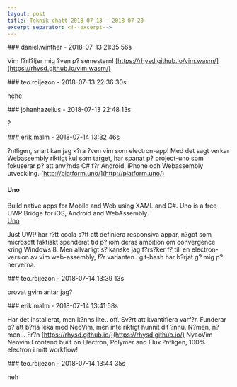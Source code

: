 ```yaml
---
layout: post
title: Teknik-chatt 2018-07-13 - 2018-07-20
excerpt_separator: <!--excerpt-->
---
```

<section class="message" markdown="1">
### daniel.winther - 2018-07-13 21:35 56s

Vim f?rf?ljer mig ?ven p? semestern!
[https://rhysd.github.io/vim.wasm/](https://rhysd.github.io/vim.wasm/)
</section>
<section class="message" markdown="1">
### teo.roijezon - 2018-07-13 22:36 30s

hehe
</section>
<section class="message" markdown="1">
### johanhazelius - 2018-07-13 22:48 13s

? 
</section>
<section class="message" markdown="1">
### erik.malm - 2018-07-14 13:32 46s

?ntligen, snart kan jag k?ra ?ven vim som electron-app!
Med det sagt verkar Webassembly riktigt kul som target, har spanat p? project-uno som fokuserar p? att anv?nda C# f?r Android, iPhone och Webassembly utveckling.
[http://platform.uno/](http://platform.uno/)

<div class="attachment"><h4>Uno</h4><div class="text">Build native apps for Mobile and Web using XAML and C#. Uno is a free UWP Bridge for iOS, Android and WebAssembly.</div>
<a href="http://platform.uno/">Uno</a></div>
    
Just UWP har r?tt coola s?tt att definiera responsiva appar, n?got som microsoft faktiskt spenderat tid p? iom deras ambition om convergence kring Windows 8.
Men allvarligt s? kanske jag f?rs?ker f? till en electron-version av vim web-assembly, f?r varianten i git-bash har b?rjat g? mig p? nerverna.
</section>
<section class="message" markdown="1">
### teo.roijezon - 2018-07-14 13:39 13s

provat gvim antar jag?
</section>
<section class="message" markdown="1">
### erik.malm - 2018-07-14 13:41 58s

Har det installerat, men k?nns lite.. off. Sv?rt att kvantifiera varf?r.
Funderar p? att b?rja leka med NeoVim, men inte riktigt hunnit dit ?nnu.
N?men, n?men...
Fr?n [https://rhysd.github.io/](https://rhysd.github.io/)
NyaoVim
Neovim Frontend built on Electron, Polymer and Flux
?ntligen, 100% electron i mitt workflow!
</section>
<section class="message" markdown="1">
### teo.roijezon - 2018-07-14 13:44 35s

heh

<!--excerpt-->
</section>